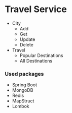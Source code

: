 # Travel Service

- City
    - Add
    - Get
    - Update
    - Delete
- Travel
    - Popular Destinations
    - All Destinations

### Used packages

- Spring Boot
- MongoDB
- Redis
- MapStruct
- Lombok
